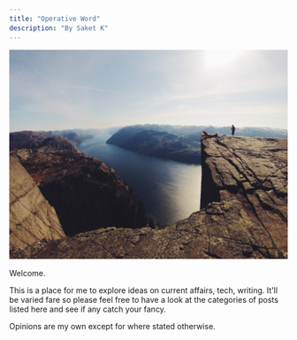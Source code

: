 ```yaml
---
title: "Operative Word"
description: "By Saket K"
---
```


![vista of man standing on cliff](pexels-snapwire-6763.jpeg "Photo by Snapwire from Pexels")

Welcome.

This is a place for me to explore ideas on current affairs, tech, writing. It'll be varied fare so please feel free to have a look at the categories of posts listed here and see if any catch your fancy.

Opinions are my own except for where stated otherwise.
